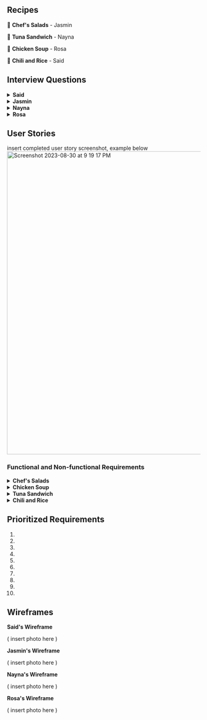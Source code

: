 ## Recipes

🥗 **Chef's Salads** - Jasmin

🥪 **Tuna Sandwich** - Nayna

🥘 **Chicken Soup** - Rosa

🍛 **Chili and Rice** - Said

## Interview Questions

<details> <summary><b>Said</b></summary>

1.
<br>
2.
<br>
3.
<br>
4.
<br>
5.
<br>
6.
<br>
7.
<br>
8.
<br>
9.
<br>
10.
</details>

<details> <summary><b>Jasmin</b></summary>
  
1. What are the main ingredients that should be included in a chef salad recipe for the RT5000?

2. Should the recipes focus on certain salad greens like romaine, spinach, arugula, etc. or allow for a mix?

3. What types of proteins would you want incorporated - grilled chicken, hard boiled eggs, tuna, etc.?

4. Would you want recipes that include cheese or avoid dairy? If so, what types of cheese?

5. What chopped vegetables should be standard for these chef salad recipes - tomatoes, cucumbers, peppers, etc.?

6. Would croutons or crunchy toppings be a desired ingredient?

7. What types of dressings would you want as options - vinaigrettes, creamy dressings, oil and vinegar, etc.?

8. Should there be recipes for both side salad portions and entree-sized salads?
<br>
9. How should the robot handle chopping and mixing ingredients? Does the order matter?

10. What bowl or container should the robot plan to assemble and serve the salad in?
</details>

<details> <summary><b>Nayna</b></summary>
  
1. 

2.

3.

4.

5.

6.

7.

8.

9.

10.
</details>

<details> <summary><b>Rosa</b></summary>
  
1. What type of soup base will this recipe call for?

2. Will the user be able to tweak the recipe based on allergies and portion sizes?

3. How quickly will the RT5000 be expected to make this recipe?

4. What tools have the RT5000 used prior to making a chicken soup?

5. What type of material is the RT5000 made of? Will it be water and heat resistent in case of any mishaps?

6. Will we need to program RT5000 to cleanup directly after the soup is made?

7. How many serving sizes will RT5000 be able to produce at once?

8. Would you want a simple chicken soup with or without noodles?

9. Would you want extra toppings for this salad? If so, which ones?

10. What types of seasonings would this recipie require?
</details>

## User Stories

insert completed user story screenshot, example below
<img width="790" alt="Screenshot 2023-08-30 at 9 19 17 PM" src="https://github.com/rosasam17/RobotApp/assets/63333003/5d36f46c-daad-4096-906b-66ff65fdacb7">

### Functional and Non-functional Requirements

<details> <summary><b>Chef's Salads</b></summary>
  
1. 
   Functional: Include diced chicken and cheddar cheese as ingredients.
   
   Non-functional: Use child-safe knives and prep 30% smaller salad portions.

2.  
   Functional: Include tuna and chopped hard boiled eggs as protein options.

   Non-functional: Allow user to select desired portion size up to 2 cups.

3. 
   Functional: Offer low-calorie dressing options like vinaigrette.
   
   Non-functional: Allow user to cap maximum calories for salad recipe.

4. 
   Functional: Include menu of vegetable options like tomatoes, peppers, onions, etc. to add.
   
   Non-functional: Robot should slice veggies into uniform thin slices for best mouthfeel.

5. 
   Functional: Leave out croutons and select gluten-free dressings.

   Non-functional: Check all ingredients for gluten and confirm recipe is gluten-free.

6.
    Functional: Default to entree-sized portions with added protein.

    Non-functional: Salad must contain at least 15g protein.

7.
   Functional: Include bacon bits, cucumber, beets, and onion as ingredient options.

   Non-functional: Dressings must be creamy ranch or balsamic vinaigrette.

8.
   Functional: Allow users to add crispy toppings like wonton strips or tortilla chips.

Non-functional: Toppings must stay crispy at least 15 minutes after dressing.
  
9.
   Functional: Do not include nuts among ingredient options.

Non-functional: Confirm no risk of cross-contamination from manufacturing.
  
10.
    Functional: Prompt user to add ingredients to robot immediately before preparing recipe.

Non-functional: All ingredients must be used within 5 days of purchase.

</details>

<details> <summary><b>Chicken Soup</b></summary>
  
1. 
   Functional: This robot must include real chicken, no substitutes.
   
   Non-functional: The chicken will be cubed into half inch squares.

2. 
   Functional: The RT5000 will self sanitize before any recipe is started.
   
   Non-functional: The self sanitizing process will occur every 45 minutes.

3. 
   Functional: This recipe will have seasonings such as chicken bullion, salt, pepper, garlic podwer, rosemary and thyme.
   
   Non-functional: The seasoning will disperse in tbs increments 10 seconds after the other.

4. 
   Functional: This recipe will use chicken stock.
   
   Non-functional: The recipe will use 4 cups of chicken stock.

5. 
   Functional: This recipie will be a low sodium soup.
   
   Non-functional: The salt will need to be 50% less sodium salt from the Morton brand.

6. 
   Functional: The soup will be hot.
   
   Non-functional: The soup must be between 136 and 162 degrees farenheight upon completion. 

7. 
   Functional: The soup will have optional toppings.
   
   Non-functional: Each topping will disperse a half cup of whichever topping is chosen.

8. 
   Functional: The soup will be able to make a family size or individual meal.

   Non-functional: The threshold for the amount of servings will be 6. The range odd serving sizes will be 1-6.

 9. 
   Functional: The serving will be poured directly into bowls.
   
   Non-functional: It will take 30 seconds for each serving size to be served.

10. 
   Functional: The recipie will contain carrots and celery.
   
   Non-functional: The RT5000 will be able to measure 2 cups of carrots and 1 cup of celery to be put in 1 minute after the chicken is added.

</details>

<details> <summary><b>Tuna Sandwich</b></summary>
  
1. 
   Functional: 
   
   Non-functional:

2. 
   Functional: 
   
   Non-functional: 

3. 
   Functional: 
   
   Non-functional:

4. 
   Functional: 
   
   Non-functional:

5. 
   Functional: 
   
   Non-functional:

6. 
   Functional: 
   
   Non-functional: 

7. 
   Functional: 
   
   Non-functional:

8. 
   Functional: 
   
   Non-functional:

9. 
   Functional: 
   
   Non-functional:

10.  Functional:
    
     Non-functional:

</details>

<details> <summary><b>Chili and Rice</b></summary>
  
1. 
   Functional: 
   
   Non-functional:

2. 
   Functional: 
   
   Non-functional: 

3. 
   Functional: 
   
   Non-functional:

4. 
   Functional: 
   
   Non-functional:

5. 
   Functional: 
   
   Non-functional:

6. 
   Functional: 
   
   Non-functional: 

7. 
   Functional: 
   
   Non-functional:

8. 
   Functional: 
   
   Non-functional:

9. 
   Functional: 
   
   Non-functional:

10.  Functional:

     Non-functional:

</details>

## Prioritized Requirements

1.

2.

3.

4.

5.

6.

7.

8.

9.

10.

## Wireframes

**Said's Wireframe**

( insert photo here ) 

**Jasmin's Wireframe**

( insert photo here ) 

**Nayna's Wireframe**

( insert photo here ) 

**Rosa's Wireframe**

( insert photo here ) 
